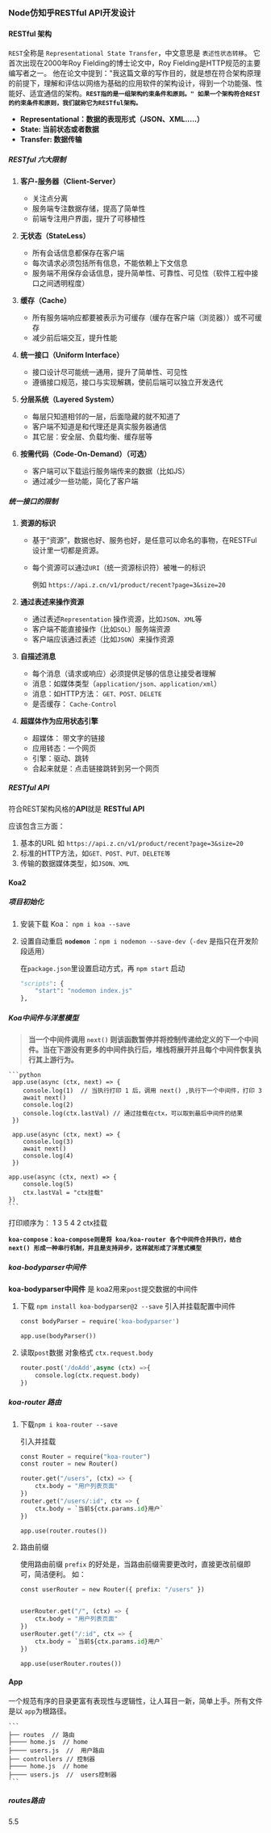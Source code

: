 ### Node仿知乎RESTful API开发设计

#### RESTful 架构

`REST`全称是 `Representational State Transfer`，中文意思是 `表述性状态转移`。 它首次出现在2000年Roy Fielding的博士论文中，Roy Fielding是HTTP规范的主要编写者之一。 他在论文中提到："我这篇文章的写作目的，就是想在符合架构原理的前提下，理解和评估以网络为基础的应用软件的架构设计，得到一个功能强、性能好、适宜通信的架构。**`REST指的是一组架构约束条件和原则。" 如果一个架构符合REST的约束条件和原则，我们就称它为RESTful架构。`**

- **Representational：数据的表现形式（JSON、XML.....）**
- **State: 当前状态或者数据**
- **Transfer: 数据传输**

##### RESTful 六大限制

1. **客户-服务器（Client-Server）**
    - 关注点分离
    - 服务端专注数据存储，提高了简单性
    - 前端专注用户界面，提升了可移植性

2. **无状态（StateLess）**
    - 所有会话信息都保存在客户端
    - 每次请求必须包括所有信息，不能依赖上下文信息
    - 服务端不用保存会话信息，提升简单性、可靠性、可见性（软件工程中接口之间透明程度）

3. **缓存（Cache）**
    - 所有服务端响应都要被表示为可缓存（缓存在客户端（浏览器））或不可缓存
    - 减少前后端交互，提升性能

4. **统一接口（Uniform Interface）**
    - 接口设计尽可能统一通用，提升了简单性、可见性
    - 遵循接口规范，接口与实现解耦，使前后端可以独立开发迭代

5. **分层系统（Layered System）**
    - 每层只知道相邻的一层，后面隐藏的就不知道了
    - 客户端不知道是和代理还是真实服务器通信
    - 其它层：安全层、负载均衡、缓存层等

6. **按需代码（Code-On-Demand）（可选）**
    - 客户端可以下载运行服务端传来的数据（比如JS）
    - 通过减少一些功能，简化了客户端


##### 统一接口的限制

1. **资源的标识**
    - 基于“资源”，数据也好、服务也好，是任意可以命名的事物，在RESTFul设计里一切都是资源。
    - 每个资源可以通过`URI`（统一资源标识符）被唯一的标识
        
        例如 `https://api.z.cn/v1/product/recent?page=3&size=20`
    
2. **通过表述来操作资源**
    - 通过表述`Representation` 操作资源，比如`JSON`、`XML`等
    - 客户端不能直接操作（比如`SQL`）服务端资源
    - 客户端应该通过表述（比如`JSON`）来操作资源

3. **自描述消息**
    - 每个消息（请求或响应）必须提供足够的信息让接受者理解
    - 消息：如媒体类型（`application/json、application/xml`）
    - 消息：如HTTP方法： `GET、POST、DELETE`
    - 是否缓存： `Cache-Control`

4. **超媒体作为应用状态引擎**
    - 超媒体： 带文字的链接
    - 应用转态：一个网页
    - 引擎：驱动、跳转
    - 合起来就是：点击链接跳转到另一个网页


##### RESTful API

符合REST架构风格的**API**就是 **RESTful API**

应该包含三方面：

1. 基本的URL 如 `https://api.z.cn/v1/product/recent?page=3&size=20`
2. 标准的HTTP方法，如`GET、POST、PUT、DELETE等`
3. 传输的数据媒体类型，如`JSON、XML`


#### Koa2

##### 项目初始化

1. 安装下载 Koa： `npm i koa --save`
2. 设置自动重启 **`nodemon`** ：`npm i nodemon --save-dev`（`-dev` 是指只在开发阶段适用）
    
    在`package.json`里设置启动方式，再 `npm start` 启动
    
    ```python
    "scripts": {
        "start": "nodemon index.js"
    },
    ```
 
 
##### Koa中间件与洋葱模型
 
> **当一个中间件调用 `next()` 则该函数暂停并将控制传递给定义的下一个中间件。当在下游没有更多的中间件执行后，堆栈将展开并且每个中间件恢复执行其上游行为。**

    ```python
     app.use(async (ctx, next) => {
        console.log(1)  // 当执行打印 1 后，调用 next() ,执行下一个中间件，打印 3
        await next()
        console.log(2)
        console.log(ctx.lastVal) // 通过挂载在ctx，可以取到最后中间件的结果
     })

     app.use(async (ctx, next) => {
        console.log(3)
        await next()
        console.log(4)
     })

    app.use(async (ctx, next) => {
        console.log(5)
        ctx.lastVal = "ctx挂载"
    })
    ```

打印顺序为： 1 3 5 4 2 ctx挂载

**`koa-compose：koa-compose则是将 koa/koa-router 各个中间件合并执行，结合 next() 形成一种串行机制，并且是支持异步，这样就形成了洋葱式模型`**


#####  koa-bodyparser中间件

**koa-bodyparser中间件** 是 koa2用来`post`提交数据的中间件

1. 下载 `npm install koa-bodyparser@2 --save`
    引入并挂载配置中间件
    
    ```python
    const bodyParser = require('koa-bodyparser')
    
    app.use(bodyParser())
    ```
 2. 读取`post`数据 对象格式 `ctx.request.body`
    
    ```python
    router.post('/doAdd',async (ctx) =>{
        console.log(ctx.request.body)
    })  
    ```
 
##### koa-router 路由

1. 下载`npm i koa-router --save`

    引入并挂载

    ```python
    const Router = require("koa-router")
    const router = new Router()
    
    router.get("/users", (ctx) => {
        ctx.body = "用户列表页面"
    })
    router.get("/users/:id", ctx => {
        ctx.body = `当前${ctx.params.id}用户`
    })

    app.use(router.routes())
    ```
 
2. 路由前缀
 
    使用路由前缀 `prefix` 的好处是，当路由前缀需要更改时，直接更改前缀即     可，简洁便利。
    如：
    
    ```python
    const userRouter = new Router({ prefix: "/users" })


    userRouter.get("/", (ctx) => {
        ctx.body = "用户列表页面"
    })
    userRouter.get("/:id", ctx => {
        ctx.body = `当前${ctx.params.id}用户`
    })

    app.use(userRouter.routes())
    ```

#### App

一个规范有序的目录更富有表现性与逻辑性，让人耳目一新，简单上手。所有文件是以 `app`为根路径。

    ```
    ├── routes  // 路由
    ├──── home.js  // home
    ├──── users.js  //  用户路由
    ├── controllers // 控制器
    ├──── home.js  // home
    ├──── users.js  //  users控制器
    ```

##### routes路由


    
5.5